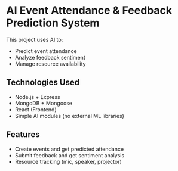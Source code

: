 # AI Event Attendance & Feedback Prediction System

This project uses AI to:
-  Predict event attendance
-  Analyze feedback sentiment
-  Manage resource availability

## Technologies Used
- Node.js + Express
- MongoDB + Mongoose
- React (Frontend)
- Simple AI modules (no external ML libraries)

## Features
- Create events and get predicted attendance
- Submit feedback and get sentiment analysis
- Resource tracking (mic, speaker, projector)

